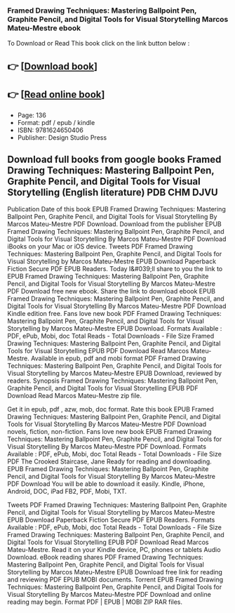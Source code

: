 ### Framed Drawing Techniques: Mastering Ballpoint Pen, Graphite Pencil, and Digital Tools for Visual Storytelling Marcos Mateu-Mestre ebook

To Download or Read This book click on the link button below :

## 👉  [**[Download book](http://filesbooks.info/download.php?group=book&from=github.com&id=545164&lnk=1063 "Download book")**]

## 👉  [**[Read online book](http://filesbooks.info/download.php?group=book&from=github.com&id=545164&lnk=1063 "Read online book")**]


* Page: 136
* Format: pdf / epub / kindle
* ISBN: 9781624650406
* Publisher: Design Studio Press



## Download full books from google books Framed Drawing Techniques: Mastering Ballpoint Pen, Graphite Pencil, and Digital Tools for Visual Storytelling (English literature) PDB CHM DJVU


Publication Date of this book EPUB Framed Drawing Techniques: Mastering Ballpoint Pen, Graphite Pencil, and Digital Tools for Visual Storytelling By Marcos Mateu-Mestre PDF Download. Download from the publisher EPUB Framed Drawing Techniques: Mastering Ballpoint Pen, Graphite Pencil, and Digital Tools for Visual Storytelling By Marcos Mateu-Mestre PDF Download iBooks on your Mac or iOS device. Tweets PDF Framed Drawing Techniques: Mastering Ballpoint Pen, Graphite Pencil, and Digital Tools for Visual Storytelling by Marcos Mateu-Mestre EPUB Download Paperback Fiction Secure PDF EPUB Readers. Today I&amp;#039;ll share to you the link to EPUB Framed Drawing Techniques: Mastering Ballpoint Pen, Graphite Pencil, and Digital Tools for Visual Storytelling By Marcos Mateu-Mestre PDF Download free new ebook. Share the link to download ebook EPUB Framed Drawing Techniques: Mastering Ballpoint Pen, Graphite Pencil, and Digital Tools for Visual Storytelling By Marcos Mateu-Mestre PDF Download Kindle edition free. Fans love new book PDF Framed Drawing Techniques: Mastering Ballpoint Pen, Graphite Pencil, and Digital Tools for Visual Storytelling by Marcos Mateu-Mestre EPUB Download. Formats Available : PDF, ePub, Mobi, doc Total Reads - Total Downloads - File Size Framed Drawing Techniques: Mastering Ballpoint Pen, Graphite Pencil, and Digital Tools for Visual Storytelling EPUB PDF Download Read Marcos Mateu-Mestre. Available in epub, pdf and mobi format PDF Framed Drawing Techniques: Mastering Ballpoint Pen, Graphite Pencil, and Digital Tools for Visual Storytelling by Marcos Mateu-Mestre EPUB Download, reviewed by readers. Synopsis Framed Drawing Techniques: Mastering Ballpoint Pen, Graphite Pencil, and Digital Tools for Visual Storytelling EPUB PDF Download Read Marcos Mateu-Mestre zip file.

Get it in epub, pdf , azw, mob, doc format. Rate this book EPUB Framed Drawing Techniques: Mastering Ballpoint Pen, Graphite Pencil, and Digital Tools for Visual Storytelling By Marcos Mateu-Mestre PDF Download novels, fiction, non-fiction. Fans love new book EPUB Framed Drawing Techniques: Mastering Ballpoint Pen, Graphite Pencil, and Digital Tools for Visual Storytelling By Marcos Mateu-Mestre PDF Download. Formats Available : PDF, ePub, Mobi, doc Total Reads - Total Downloads - File Size PDF The Crooked Staircase, Jane Ready for reading and downloading. EPUB Framed Drawing Techniques: Mastering Ballpoint Pen, Graphite Pencil, and Digital Tools for Visual Storytelling By Marcos Mateu-Mestre PDF Download You will be able to download it easily. Kindle, iPhone, Android, DOC, iPad FB2, PDF, Mobi, TXT.

Tweets PDF Framed Drawing Techniques: Mastering Ballpoint Pen, Graphite Pencil, and Digital Tools for Visual Storytelling by Marcos Mateu-Mestre EPUB Download Paperback Fiction Secure PDF EPUB Readers. Formats Available : PDF, ePub, Mobi, doc Total Reads - Total Downloads - File Size Framed Drawing Techniques: Mastering Ballpoint Pen, Graphite Pencil, and Digital Tools for Visual Storytelling EPUB PDF Download Read Marcos Mateu-Mestre. Read it on your Kindle device, PC, phones or tablets Audio Download. eBook reading shares PDF Framed Drawing Techniques: Mastering Ballpoint Pen, Graphite Pencil, and Digital Tools for Visual Storytelling by Marcos Mateu-Mestre EPUB Download free link for reading and reviewing PDF EPUB MOBI documents. Torrent EPUB Framed Drawing Techniques: Mastering Ballpoint Pen, Graphite Pencil, and Digital Tools for Visual Storytelling By Marcos Mateu-Mestre PDF Download and online reading may begin. Format PDF | EPUB | MOBI ZIP RAR files.





